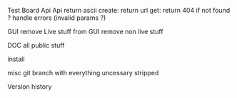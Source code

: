 

Test 
  Board
  Api
Api 
  return ascii
  create: return url
  get: return 404 if not found
  ? handle errors (invalid params ?)
  
GUI
  remove Live stuff from GUI
  remove non live stuff
  
DOC
  all public stuff
  
  install

misc
  git branch with everything uncessary stripped
  
Version history
